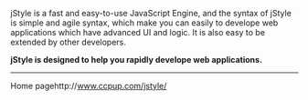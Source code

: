jStyle is a fast and easy-to-use JavaScript Engine, and the syntax of jStyle is simple and agile syntax, which make you can easily to develope web applications which have advanced UI and logic. It is also easy to be extended by other developers.

**jStyle is designed to help you rapidly develope web applications.**


---


Home pagehttp://www.ccpup.com/jstyle/